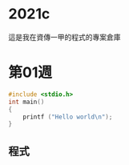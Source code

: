 # 2021c
這是我在資傳一甲的程式的專案倉庫

# 第01週
```c
#include <stdio.h>
int main()
{
    printf ("Hello world\n");
}
```
## 程式
